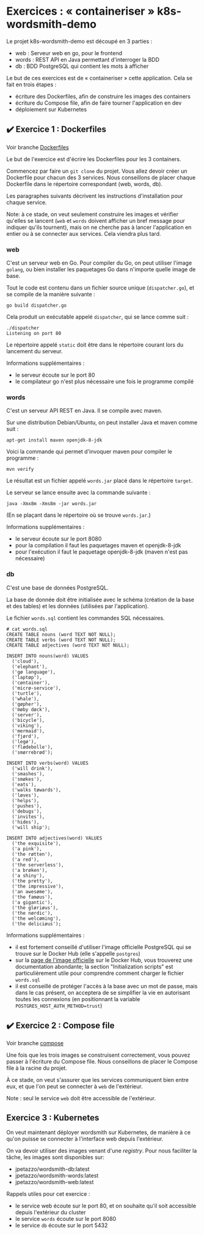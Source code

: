 # Exercices : « containeriser » k8s-wordsmith-demo

Le projet k8s-wordsmith-demo est découpé en 3 parties :

- web : Serveur web en go, pour le frontend
- words : REST API en Java permettant d'interroger la BDD
- db : BDD PostgreSQL qui contient les mots à afficher

Le but de ces exercices est de « containeriser » cette application.
Cela se fait en trois étapes :

- écriture des Dockerfiles, afin de construire les images des containers
- écriture du Compose file, afin de faire tourner l'application en dev
- déploiement sur Kubernetes


## ✔️ Exercice 1 : Dockerfiles

Voir branche [Dockerfiles](https://github.com/thi3rry/wordsmith/tree/Dockerfiles)

Le but de l'exercice est d'écrire les Dockerfiles pour les 3 containers.

Commencez par faire un `git clone` du projet. Vous allez devoir
créer un Dockerfile pour chacun des 3 services. Nous conseillons
de placer chaque Dockerfile dans le répertoire correspondant
(web, words, db).

Les paragraphes suivants décrivent les instructions d'installation
pour chaque service.

Note: à ce stade, on veut seulement construire les images et vérifier
qu'elles se lancent (`web` et `words` doivent afficher un bref message
pour indiquer qu'ils tournent), mais on ne cherche pas à lancer
l'application en entier ou à se connecter aux services.
Cela viendra plus tard.


### web

C'est un serveur web en Go. Pour compiler du Go, on peut utiliser
l'image `golang`, ou bien installer les paquetages Go dans
n'importe quelle image de base.

Tout le code est contenu dans un fichier
source unique (`dispatcher.go`), et se compile de la manière suivante :

```
go build dispatcher.go
```

Cela produit un exécutable appelé `dispatcher`, qui se lance comme suit :

```
./dispatcher
Listening on port 80
```

Le répertoire appelé `static` doit être dans le répertoire courant
lors du lancement du serveur.

Informations supplémentaires :

- le serveur écoute sur le port 80
- le compilateur go n'est plus nécessaire une fois le programme compilé


### words

C'est un serveur API REST en Java. Il se compile avec maven.

Sur une distribution Debian/Ubuntu, on peut installer Java et maven comme suit :

```
apt-get install maven openjdk-8-jdk
```

Voici la commande qui permet d'invoquer maven pour compiler le programme :

```
mvn verify
```

Le résultat est un fichier appelé `words.jar` placé dans le répertoire `target`.

Le serveur se lance ensuite avec la commande suivante :
```
java -Xmx8m -Xms8m -jar words.jar
```

(En se plaçant dans le répertoire où se trouve `words.jar`.)

Informations supplémentaires :

- le serveur écoute sur le port 8080
- pour la compilation il faut les paquetages maven et openjdk-8-jdk
- pour l'exécution il faut le paquetage openjdk-8-jdk (maven n'est pas nécessaire)


### db

C'est une base de données PostgreSQL.

La base de donnée doit être initialisée avec le schéma (création de
la base et des tables) et les données (utilisées par l'application).

Le fichier `words.sql` contient les commandes SQL nécessaires.

```
# cat words.sql
CREATE TABLE nouns (word TEXT NOT NULL);
CREATE TABLE verbs (word TEXT NOT NULL);
CREATE TABLE adjectives (word TEXT NOT NULL);

INSERT INTO nouns(word) VALUES
  ('cloud'),
  ('elephant'),
  ('gø language'),
  ('laptøp'),
  ('cøntainer'),
  ('micrø-service'),
  ('turtle'),
  ('whale'),
  ('gøpher'),
  ('møby døck'),
  ('server'),
  ('bicycle'),
  ('viking'),
  ('mermaid'),
  ('fjørd'),
  ('legø'),
  ('flødebolle'),
  ('smørrebrød');

INSERT INTO verbs(word) VALUES
  ('will drink'),
  ('smashes'),
  ('smøkes'),
  ('eats'),
  ('walks tøwards'),
  ('løves'),
  ('helps'),
  ('pushes'),
  ('debugs'),
  ('invites'),
  ('hides'),
  ('will ship');

INSERT INTO adjectives(word) VALUES
  ('the exquisite'),
  ('a pink'),
  ('the røtten'),
  ('a red'),
  ('the serverless'),
  ('a brøken'),
  ('a shiny'),
  ('the pretty'),
  ('the impressive'),
  ('an awesøme'),
  ('the famøus'),
  ('a gigantic'),
  ('the gløriøus'),
  ('the nørdic'),
  ('the welcøming'),
  ('the deliciøus');
```

Informations supplémentaires :

- il est fortement conseillé d'utiliser l'image officielle PostgreSQL qui se trouve sur le Docker Hub (elle s'appelle `postgres`)
- sur la [page de l'image officielle](https://hub.docker.com/_/postgres) sur le Docker Hub, vous trouverez une documentation abondante; la section "Initialization scripts" est particulièrement utile pour comprendre comment charger le fichier `words.sql`
- il est conseillé de protéger l'accès à la base avec un mot de passe, mais dans le cas présent, on acceptera de se simplifier la vie en autorisant toutes les connexions (en positionnant la variable `POSTGRES_HOST_AUTH_METHOD=trust`)


## ✔️ Exercice 2 : Compose file

Voir branche [compose](https://github.com/thi3rry/wordsmith/tree/compose)

Une fois que les trois images se construisent correctement, vous pouvez
passer à l'écriture du Compose file. Nous conseillons de placer le Compose
file à la racine du projet.

À ce stade, on veut s'assurer que les services communiquent bien
entre eux, et que l'on peut se connecter à `web` de l'extérieur.

Note : seul le service `web` doit être accessible de l'extérieur.


## Exercice 3 : Kubernetes

On veut maintenant déployer wordsmith sur Kubernetes, de manière à ce qu'on puisse se connecter à l'interface web depuis l'extérieur.

On va devoir utiliser des images venant d'une *registry*. Pour nous faciliter la tâche, les images sont disponibles sur:

- jpetazzo/wordsmith-db:latest
- jpetazzo/wordsmith-words:latest
- jpetazzo/wordsmith-web:latest

Rappels utiles pour cet exercice :

- le service web écoute sur le port 80, et on souhaite qu'il soit accessible depuis l'extérieur du cluster
- le service `words` écoute sur le port 8080
- le service `db` écoute sur le port 5432
